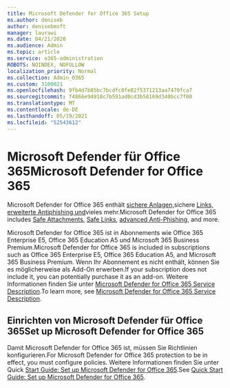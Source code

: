 ```yaml
---
title: Microsoft Defender for Office 365 Setup
ms.author: deniseb
author: denisebmsft
manager: laurawi
ms.date: 04/21/2020
ms.audience: Admin
ms.topic: article
ms.service: o365-administration
ROBOTS: NOINDEX, NOFOLLOW
localization_priority: Normal
ms.collection: Admin_O365
ms.custom: 3100021
ms.openlocfilehash: 9fb4d7b85bc7bcdfc0fe82f5371213aa7470fca7
ms.sourcegitcommit: f4866e94918c7b591ad0cd3b58169d340bcc7f00
ms.translationtype: MT
ms.contentlocale: de-DE
ms.lasthandoff: 05/19/2021
ms.locfileid: "52543612"
---
```

# <a name="microsoft-defender-for-office-365"></a><span data-ttu-id="47129-102">Microsoft Defender für Office 365</span><span class="sxs-lookup"><span data-stu-id="47129-102">Microsoft Defender for Office 365</span></span>

<span data-ttu-id="47129-103">Microsoft Defender for Office 365 enthält [sichere Anlagen,](/microsoft-365/security/office-365-security/atp-safe-attachments)sichere [Links,](/microsoft-365/security/office-365-security/atp-safe-links) [erweiterte Antiphishing und](/microsoft-365/security/office-365-security/atp-anti-phishing)vieles mehr.</span><span class="sxs-lookup"><span data-stu-id="47129-103">Microsoft Defender for Office 365 includes [Safe Attachments](/microsoft-365/security/office-365-security/atp-safe-attachments), [Safe Links](/microsoft-365/security/office-365-security/atp-safe-links), [advanced Anti-Phishing](/microsoft-365/security/office-365-security/atp-anti-phishing), and more.</span></span> 

<span data-ttu-id="47129-104">Microsoft Defender for Office 365 ist in Abonnements wie Office 365 Enterprise E5, Office 365 Education A5 und Microsoft 365 Business Premium.</span><span class="sxs-lookup"><span data-stu-id="47129-104">Microsoft Defender for Office 365 is included in subscriptions such as Office 365 Enterprise E5, Office 365 Education A5, and Microsoft 365 Business Premium.</span></span> <span data-ttu-id="47129-105">Wenn Ihr Abonnement es nicht enthält, können Sie es möglicherweise als Add-On erwerben.</span><span class="sxs-lookup"><span data-stu-id="47129-105">If your subscription does not include it, you can potentially purchase it as an add-on.</span></span> <span data-ttu-id="47129-106">Weitere Informationen finden Sie unter [Microsoft Defender for Office 365 Service Description](/office365/servicedescriptions/office-365-advanced-threat-protection-service-description).</span><span class="sxs-lookup"><span data-stu-id="47129-106">To learn more, see [Microsoft Defender for Office 365 Service Description](/office365/servicedescriptions/office-365-advanced-threat-protection-service-description).</span></span>

## <a name="set-up-microsoft-defender-for-office-365"></a><span data-ttu-id="47129-107">Einrichten von Microsoft Defender für Office 365</span><span class="sxs-lookup"><span data-stu-id="47129-107">Set up Microsoft Defender for Office 365</span></span>

<span data-ttu-id="47129-108">Damit Microsoft Defender for Office 365 ist, müssen Sie Richtlinien konfigurieren.</span><span class="sxs-lookup"><span data-stu-id="47129-108">For Microsoft Defender for Office 365 protection to be in effect, you must configure policies.</span></span> <span data-ttu-id="47129-109">Weitere Informationen finden Sie unter Quick [Start Guide: Set up Microsoft Defender for Office 365](/microsoft-365/security/office-365-security/office-365-atp).</span><span class="sxs-lookup"><span data-stu-id="47129-109">See [Quick Start Guide: Set up Microsoft Defender for Office 365](/microsoft-365/security/office-365-security/office-365-atp).</span></span>

